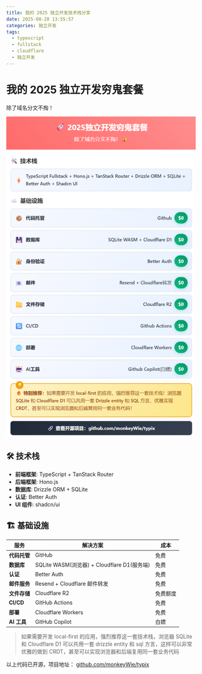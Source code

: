 ```yaml
---
title: 我的 2025 独立开发技术栈分享
date: 2025-08-20 13:55:57
categories: 独立开发
tags:
  - typescript
  - fullstack
  - cloudflare
  - 独立开发
---
```


# 我的 2025 独立开发穷鬼套餐

除了域名分文不掏！

![](share-my-2025-solo-stack/2025-09-02-14-07-43.png)

<!-- more -->

## 🛠️ 技术栈

- **前端框架**: TypeScript + TanStack Router
- **后端框架**: Hono.js
- **数据库**: Drizzle ORM + SQLite
- **认证**: Better Auth
- **UI 组件**: shadcn/ui

## 🏗️ 基础设施

| 服务         | 解决方案                                    | 成本     |
| ------------ | ------------------------------------------- | -------- |
| **代码托管** | GitHub                                      | 免费     |
| **数据库**   | SQLite WASM(浏览器) + Cloudflare D1(服务端) | 免费     |
| **认证**     | Better Auth                                 | 免费     |
| **邮件服务** | Resend + Cloudflare 邮件转发                | 免费     |
| **文件存储** | Cloudflare R2                               | 免费额度 |
| **CI/CD**    | GitHub Actions                              | 免费     |
| **部署**     | Cloudflare Workers                          | 免费     |
| **AI 工具**  | GitHub Copilot                              | 白嫖     |

> 如果需要开发 local-first 的应用，强烈推荐这一套技术栈，浏览器 SQLite 和 Cloudflare D1 可以共用一套 drizzle entity 和 sql 方言，这样可以非常优雅的做到 CRDT，甚至可以实现浏览器和后端复用同一套业务代码

以上代码已开源，项目地址：
[github.com/monkeyWie/typix](https://github.com/monkeyWie/typix)
